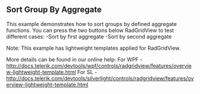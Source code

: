 ## Sort Group By Aggregate
This example demonstrates how to sort groups by defined aggregate functions. 
You can press the two buttons below RadGridView to test different cases:
 -Sort by first aggregate
 -Sort by second aggregate
 
Note: This example has lightweight templates applied for RadGridView.

More details can be found in our online help:
For WPF - http://docs.telerik.com/devtools/wpf/controls/radgridview/features/overview-lightweight-template.html
For SL - http://docs.telerik.com/devtools/silverlight/controls/radgridview/features/overview-lightweight-template.html

[//]: <KeyWords: function, lightweight, templates>